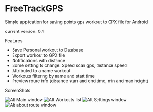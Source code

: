 FreeTrackGPS
============

Simple application for saving  points gps workout to GPX file for Android 

current version: 0.4

Features

- Save Personal workout to Database
- Export workout to GPX file
- Notifications with distance
- Some setting to change: Speed scan gps, distance speed
- Attributed to a name workout
- Workouts filtering by name and start time
- Preview route info (distance start and end time, min and max height)

ScreenShots

![Alt Main window](http://i.imgur.com/l57SJT0.png)
![Alt Workouts list](http://i.imgur.com/wVKaHCQ.png)
![Alt Settings window](http://i.imgur.com/0ARMJhO.png)
![Alt about route window](http://i.imgur.com/VD5jt29.png)
